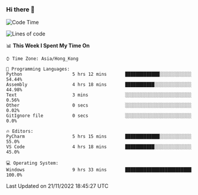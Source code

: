 ### Hi there 👋

<!--
**RoiexLee/RoiexLee** is a ✨ _special_ ✨ repository because its `README.md` (this file) appears on your GitHub profile.

Here are some ideas to get you started:

- 🔭 I’m currently working on ...
- 🌱 I’m currently learning ...
- 👯 I’m looking to collaborate on ...
- 🤔 I’m looking for help with ...
- 💬 Ask me about ...
- 📫 How to reach me: ...
- 😄 Pronouns: ...
- ⚡ Fun fact: ...
-->

<!--START_SECTION:waka-->
![Code Time](http://img.shields.io/badge/Code%20Time-108%20hrs%2034%20mins-blue)

![Lines of code](https://img.shields.io/badge/From%20Hello%20World%20I%27ve%20Written-3%20Thousand%20lines%20of%20code-blue)

📊 **This Week I Spent My Time On** 

```text
⌚︎ Time Zone: Asia/Hong_Kong

💬 Programming Languages: 
Python                   5 hrs 12 mins       █████████████░░░░░░░░░░░░   54.44% 
Assembly                 4 hrs 18 mins       ███████████░░░░░░░░░░░░░░   44.98% 
Text                     3 mins              ░░░░░░░░░░░░░░░░░░░░░░░░░   0.56% 
Other                    0 secs              ░░░░░░░░░░░░░░░░░░░░░░░░░   0.02% 
GitIgnore file           0 secs              ░░░░░░░░░░░░░░░░░░░░░░░░░   0.0%

🔥 Editors: 
PyCharm                  5 hrs 15 mins       █████████████░░░░░░░░░░░░   55.0% 
VS Code                  4 hrs 18 mins       ███████████░░░░░░░░░░░░░░   45.0%

💻 Operating System: 
Windows                  9 hrs 33 mins       █████████████████████████   100.0%

```


 Last Updated on 21/11/2022 18:45:27 UTC
<!--END_SECTION:waka-->
